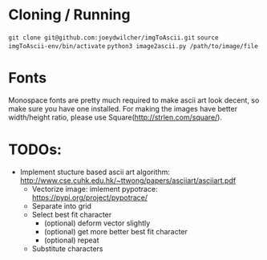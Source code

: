 # Cloning / Running
`git clone git@github.com:joeydwilcher/imgToAscii.git`
`source imgToAscii-env/bin/activate`
`python3 image2ascii.py /path/to/image/file`

# Fonts

Monospace fonts are pretty much required to make ascii art look decent, so make sure you have one installed.
For making the images have better width/height ratio, please use Square(http://strlen.com/square/).

# TODOs:
- Implement stucture based ascii art algorithm: http://www.cse.cuhk.edu.hk/~ttwong/papers/asciiart/asciiart.pdf
    - Vectorize image: imlement pypotrace: https://pypi.org/project/pypotrace/
    - Separate into grid
    - Select best fit character
        - (optional) deform vector slightly
        - (optional) get more better best fit character
        - (optional) repeat
    - Substitute characters